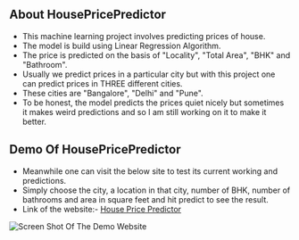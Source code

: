 ## About HousePricePredictor
- This machine learning project involves predicting prices of house.
- The model is build using Linear Regression Algorithm.
- The price is predicted on the basis of "Locality", "Total Area", "BHK" and "Bathroom".
- Usually we predict prices in a particular city but with this project one can predict prices in THREE different cities.
- These cities are "Bangalore", "Delhi" and "Pune".
- To be honest, the model predicts the prices quiet nicely but sometimes it makes weird predictions and so I am still working on it to make it better.

## Demo Of HousePricePredictor
- Meanwhile one can visit the below site to test its current working and predictions. 
- Simply choose the city, a location in that city, number of BHK, number of bathrooms and area in square feet and hit predict to see the result.
- Link of the website:- [House Price Predictor](https://younus1.pythonanywhere.com/)<br>


![Screen Shot Of The Demo Website](https://github.com/younus-Sid/HousePricePredictor/assets/91816645/2fe24f2d-658c-48dd-9110-e1028a13ba39)
